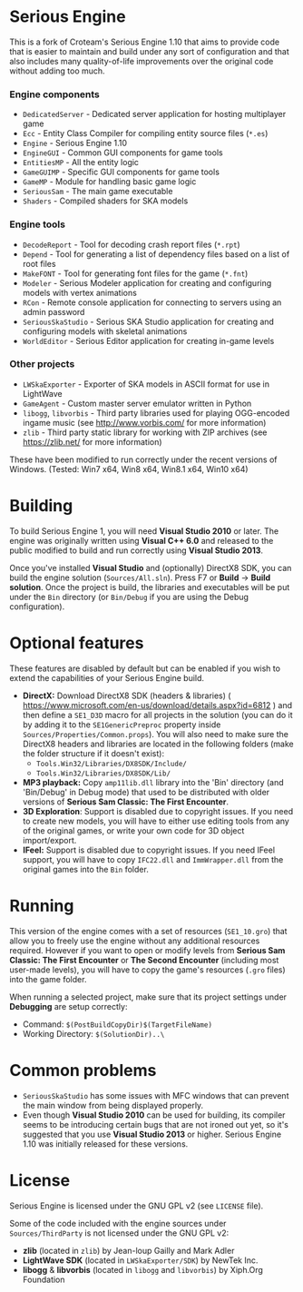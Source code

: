 # Serious Engine

This is a fork of Croteam's Serious Engine 1.10 that aims to provide code that is easier to maintain and build under any sort of configuration and that also includes many quality-of-life improvements over the original code without adding too much.

### Engine components
- `DedicatedServer` - Dedicated server application for hosting multiplayer game
- `Ecc` - Entity Class Compiler for compiling entity source files (`*.es`)
- `Engine` - Serious Engine 1.10
- `EngineGUI` - Common GUI components for game tools
- `EntitiesMP` - All the entity logic
- `GameGUIMP` - Specific GUI components for game tools
- `GameMP` - Module for handling basic game logic
- `SeriousSam` - The main game executable
- `Shaders` - Compiled shaders for SKA models

### Engine tools
- `DecodeReport` - Tool for decoding crash report files (`*.rpt`)
- `Depend` - Tool for generating a list of dependency files based on a list of root files
- `MakeFONT` - Tool for generating font files for the game (`*.fnt`)
- `Modeler` - Serious Modeler application for creating and configuring models with vertex animations
- `RCon` - Remote console application for connecting to servers using an admin password
- `SeriousSkaStudio` - Serious SKA Studio application for creating and configuring models with skeletal animations
- `WorldEditor` - Serious Editor application for creating in-game levels

### Other projects
- `LWSkaExporter` - Exporter of SKA models in ASCII format for use in LightWave
- `GameAgent` - Custom master server emulator written in Python
- `libogg`, `libvorbis` - Third party libraries used for playing OGG-encoded ingame music (see http://www.vorbis.com/ for more information)
- `zlib` - Third party static library for working with ZIP archives (see https://zlib.net/ for more information)

These have been modified to run correctly under the recent versions of Windows. (Tested: Win7 x64, Win8 x64, Win8.1 x64, Win10 x64)

# Building

To build Serious Engine 1, you will need **Visual Studio 2010** or later. The engine was originally written using **Visual C++ 6.0** and released to the public modified to build and run correctly using **Visual Studio 2013**.

Once you've installed **Visual Studio** and (optionally) DirectX8 SDK, you can build the engine solution (`Sources/All.sln`). Press F7 or **Build** -> **Build solution**. Once the project is build, the libraries and executables will be put under the `Bin` directory (or `Bin/Debug` if you are using the Debug configuration).

# Optional features

These features are disabled by default but can be enabled if you wish to extend the capabilities of your Serious Engine build.

- **DirectX:** Download DirectX8 SDK (headers & libraries) ( https://www.microsoft.com/en-us/download/details.aspx?id=6812 ) and then define a `SE1_D3D` macro for all projects in the solution (you can do it by adding it to the `SE1GenericPreproc` property inside `Sources/Properties/Common.props`). You will also need to make sure the DirectX8 headers and libraries are located in the following folders (make the folder structure if it doesn't exist):
  - `Tools.Win32/Libraries/DX8SDK/Include/`
  - `Tools.Win32/Libraries/DX8SDK/Lib/`
- **MP3 playback:** Copy `amp11lib.dll` library into the 'Bin' directory (and 'Bin/Debug' in Debug mode) that used to be distributed with older versions of **Serious Sam Classic: The First Encounter**.
- **3D Exploration**: Support is disabled due to copyright issues. If you need to create new models, you will have to either use editing tools from any of the original games, or write your own code for 3D object import/export.
- **IFeel:** Support is disabled due to copyright issues. If you need IFeel support, you will have to copy `IFC22.dll` and `ImmWrapper.dll` from the original games into the `Bin` folder.

# Running

This version of the engine comes with a set of resources (`SE1_10.gro`) that allow you to freely use the engine without any additional resources required. However if you want to open or modify levels from **Serious Sam Classic: The First Encounter** or **The Second Encounter** (including most user-made levels), you will have to copy the game's resources (`.gro` files) into the game folder.

When running a selected project, make sure that its project settings under **Debugging** are setup correctly:
- Command: `$(PostBuildCopyDir)$(TargetFileName)`
- Working Directory: `$(SolutionDir)..\`

# Common problems

- `SeriousSkaStudio` has some issues with MFC windows that can prevent the main window from being displayed properly.
- Even though **Visual Studio 2010** can be used for building, its compiler seems to be introducing certain bugs that are not ironed out yet, so it's suggested that you use **Visual Studio 2013** or higher. Serious Engine 1.10 was initially released for these versions.

# License

Serious Engine is licensed under the GNU GPL v2 (see `LICENSE` file).

Some of the code included with the engine sources under `Sources/ThirdParty` is not licensed under the GNU GPL v2:

- **zlib** (located in `zlib`) by Jean-loup Gailly and Mark Adler
- **LightWave SDK** (located in `LWSkaExporter/SDK`) by NewTek Inc.
- **libogg** & **libvorbis** (located in `libogg` and `libvorbis`) by Xiph.Org Foundation
